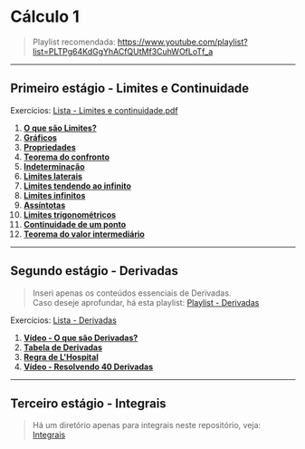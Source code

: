# Cálculo 1

> Playlist recomendada: https://www.youtube.com/playlist?list=PLTPg64KdGgYhACfQUtMf3CuhWOfLoTf_a

---
## Primeiro estágio - Limites e Continuidade

Exercícios: [Lista - Limites e continuidade.pdf](https://github.com/joao-pedro-angelo/AventurasPi/blob/main/calculo1/Lista%201%20-%20Limite%20e%20continuidade.pdf)

1. **[O que são Limites?](teoria/definicaoLimites.md)**
2. **[Gráficos](teoria/limitesGraficos.md)**
3. **[Propriedades](teoria/propriedadesLimites.md)**
4. **[Teorema do confronto](teoria/teoremaConfronto.md)**
5. **[Indeterminação](teoria/indeterminacao.md)**
6. **[Limites laterais](teoria/limitesLaterais.md)**
7. **[Limites tendendo ao infinito](teoria/limitesTendendoAoInfinito.md)**
8. **[Limites infinitos](teoria/limitesInfinitos.md)**
9. **[Assíntotas](teoria/assintotas.md)**
10. **[Limites trigonométricos](teoria/limiteTrigonometrico.md)**
11. **[Continuidade de um ponto](teoria/continuidade.md)**
12. **[Teorema do valor intermediário](teoria/teoremaIntermediario.md)**

---
## Segundo estágio - Derivadas

> Inseri apenas os conteúdos essenciais de Derivadas.<br>
> Caso deseje aprofundar, há esta playlist: [Playlist - Derivadas](https://www.youtube.com/playlist?list=PLmtT_GZAQdt-YD3msXQiJ_GMlKyOjm3XV)

Exercícios: [Lista - Derivadas](https://github.com/joao-pedro-angelo/AventurasPi/blob/main/calculo1/Lista%202%20-%20Derivadas.pdf)

1. **[Vídeo - O que são Derivadas?](https://youtu.be/4kjaMznGUnY)**
2. **[Tabela de Derivadas](https://www.if.ufrgs.br/tex/fisica-4/tab-integrais.pdf)**
3. **[Regra de L'Hospital](teoria/Lhospital.md)**
4. **[Vídeo - Resolvendo 40 Derivadas](https://youtu.be/W2AuEsUxSc0)**

---
## Terceiro estágio - Integrais

> Há um diretório apenas para integrais neste repositório, veja:<br>
[Integrais](https://github.com/joao-pedro-angelo/AventurasPi/tree/main/integrais)
